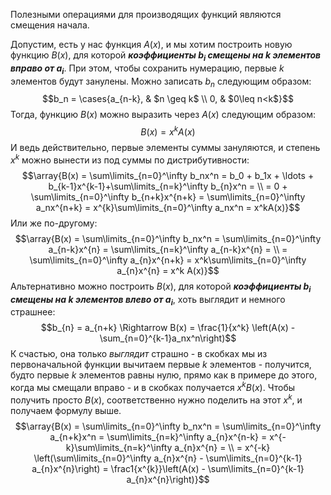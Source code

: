 Полезными операциями для производящих функций являются смещения начала.

Допустим, есть у нас функция $A(x)$, и мы хотим построить новую функцию $B(x)$, для которой ***коэффициенты $b_i$ смещены на $k$ элементов вправо от $a_i$***. При этом, чтобы сохранить нумерацию, первые $k$ элементов будут занулены. Можно записать $b_n$ следующим образом:
$$b_n = \cases{a_{n-k}, & $n \geq k$ \\ 0, & $0\leq n<k$}$$
Тогда, функцию $B(x)$ можно выразить через $A(x)$ следующим образом:
$$B(x) = x^kA(x)$$
И ведь действительно, первые элементы суммы зануляются, и степень $x^k$ можно вынести из под суммы по дистрибутивности:
$$\array{B(x) = \sum\limits_{n=0}^\infty b_nx^n = b_0 + b_1x + \ldots + b_{k-1}x^{k-1}+\sum\limits_{n=k}^\infty b_{n}x^n = \\ = 0 + \sum\limits_{n=0}^\infty b_{n+k}x^{n+k} = \sum\limits_{n=0}^\infty a_nx^{n+k} = x^{k}\sum\limits_{n=0}^\infty a_nx^n = x^kA(x)}$$
Или же по-другому:
$$\array{B(x) = \sum\limits_{n=0}^\infty b_nx^n = \sum\limits_{n=0}^\infty a_{n-k}x^{n} = \sum\limits_{n=k}^\infty a_{n-k}x^{n} = \\ = \sum\limits_{n=0}^\infty a_{n}x^{n+k} = x^k\sum\limits_{n=0}^\infty a_{n}x^{n} = x^k A(x)}$$
Альтернативно можно построить $B(x)$, для которой ***коэффициенты $b_i$ смещены на $k$ элементов влево от $a_i$***, хоть выглядит и немного страшнее:
$$b_{n} = a_{n+k} \Rightarrow B(x) = \frac{1}{x^k} \left(A(x) - \sum_{n=0}^{k-1}a_nx^n\right)$$
К счастью, она только *выглядит* страшно - в скобках мы из первоначальной функции вычитаем первые $k$ элементов - получится, будто первые $k$ элементов равны нулю, прямо как в примере до этого, когда мы смещали вправо - и в скобках получается $x^k B(x)$. Чтобы получить просто $B(x)$, соответственно нужно поделить на этот $x^k$, и получаем формулу выше.
$$\array{B(x) = \sum\limits_{n=0}^\infty b_nx^n = \sum\limits_{n=0}^\infty a_{n+k}x^n = \sum\limits_{n=k}^\infty a_{n}x^{n-k} = x^{-k}\sum\limits_{n=k}^\infty a_{n}x^{n} = \\ = x^{-k} \left(\sum\limits_{n=0}^\infty a_{n}x^{n} - \sum\limits_{n=0}^{k-1} a_{n}x^{n}\right) = \frac1{x^{k}}\left(A(x) - \sum\limits_{n=0}^{k-1} a_{n}x^{n}\right)}$$
